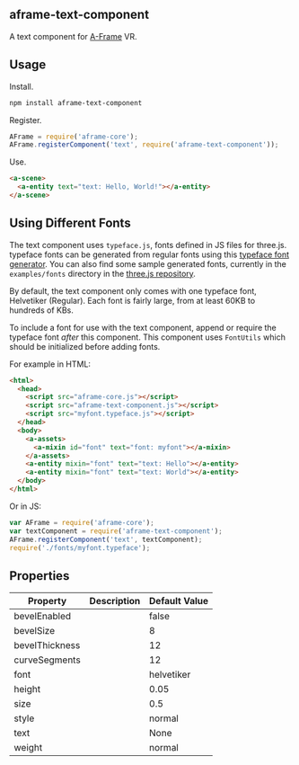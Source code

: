## aframe-text-component

A text component for [A-Frame](https://aframe.io) VR.

## Usage

Install.

```bash
npm install aframe-text-component
```

Register.

```js
AFrame = require('aframe-core');
AFrame.registerComponent('text', require('aframe-text-component'));
```

Use.

```html
<a-scene>
  <a-entity text="text: Hello, World!"></a-entity>
</a-scene>
```

## Using Different Fonts

The text component uses `typeface.js`, fonts defined in JS files for three.js.
typeface fonts can be generated from regular fonts using this [typeface
font generator](http://gero3.github.io/facetype.js/). You can also find some
sample generated fonts, currently in the `examples/fonts` directory in the [three.js
repository](https://github.com/mrdoob/three.js).

By default, the text component only comes with one typeface font, Helvetiker
(Regular). Each font is fairly large, from at least 60KB to hundreds of KBs.

To include a font for use with the text component, append or require the
typeface font *after* this component. This component uses `FontUtils` which
should be initialized before adding fonts.

For example in HTML:

```html
<html>
  <head>
    <script src="aframe-core.js"></script>
    <script src="aframe-text-component.js"></script>
    <script src="myfont.typeface.js"></script>
  </head>
  <body>
    <a-assets>
      <a-mixin id="font" text="font: myfont"></a-mixin>
    </a-assets>
    <a-entity mixin="font" text="text: Hello"></a-entity>
    <a-entity mixin="font" text="text: World"></a-entity>
  </body>
</html>
```

Or in JS:

```js
var AFrame = require('aframe-core');
var textComponent = require('aframe-text-component');
AFrame.registerComponent('text', textComponent);
require('./fonts/myfont.typeface');
```

## Properties

| Property | Description | Default Value |
| -------- | ----------- | ------------- |
| bevelEnabled |             | false              |
| bevelSize |             | 8              |
| bevelThickness |             | 12              |
| curveSegments |             | 12              |
| font |             | helvetiker              |
| height |             | 0.05              |
| size |             | 0.5              |
| style |             | normal              |
| text |             | None              |
| weight |             | normal              |

